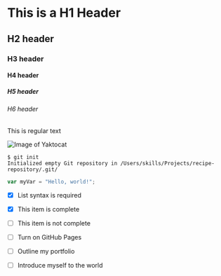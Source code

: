 # This is a H1 Header
## H2 header
### H3 header
#### H4 header
##### H5 header
###### H6 header
This is regular text
  
![Image of Yaktocat](https://octodex.github.com/images/yaktocat.png)
  
```
$ git init
Initialized empty Git repository in /Users/skills/Projects/recipe-repository/.git/
```
  
``` javascript
var myVar = "Hello, world!";
```
  
- [x] List syntax is required
- [x] This item is complete
- [ ] This item is not complete
  
   
  
- [ ] Turn on GitHub Pages
- [ ] Outline my portfolio
- [ ] Introduce myself to the world
  
  
